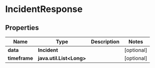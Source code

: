 

# IncidentResponse

## Properties

Name | Type | Description | Notes
------------ | ------------- | ------------- | -------------
**data** | **Incident** |  |  [optional]
**timeframe** | **java.util.List&lt;Long&gt;** |  |  [optional]



